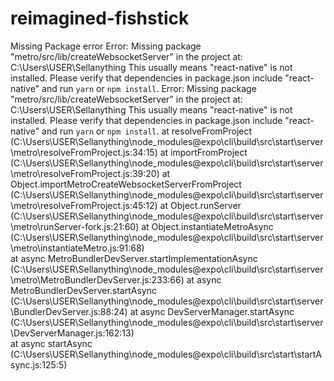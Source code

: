# reimagined-fishstick
Missing Package error
Error: Missing package "metro/src/lib/createWebsocketServer" in the project at: C:\Users\USER\Sellanything
This usually means "react-native" is not installed. Please verify that dependencies in package.json include "react-native" and run `yarn` or `npm install`.
Error: Missing package "metro/src/lib/createWebsocketServer" in the project at: C:\Users\USER\Sellanything
This usually means "react-native" is not installed. Please verify that dependencies in package.json include "react-native" and run `yarn` or `npm install`.
    at resolveFromProject (C:\Users\USER\Sellanything\node_modules\@expo\cli\build\src\start\server\metro\resolveFromProject.js:34:15)
    at importFromProject (C:\Users\USER\Sellanything\node_modules\@expo\cli\build\src\start\server\metro\resolveFromProject.js:39:20)
    at Object.importMetroCreateWebsocketServerFromProject (C:\Users\USER\Sellanything\node_modules\@expo\cli\build\src\start\server\metro\resolveFromProject.js:45:12)
    at Object.runServer (C:\Users\USER\Sellanything\node_modules\@expo\cli\build\src\start\server\metro\runServer-fork.js:21:60)
    at Object.instantiateMetroAsync (C:\Users\USER\Sellanything\node_modules\@expo\cli\build\src\start\server\metro\instantiateMetro.js:91:68)   
    at async MetroBundlerDevServer.startImplementationAsync (C:\Users\USER\Sellanything\node_modules\@expo\cli\build\src\start\server\metro\MetroBundlerDevServer.js:233:66)
    at async MetroBundlerDevServer.startAsync (C:\Users\USER\Sellanything\node_modules\@expo\cli\build\src\start\server\BundlerDevServer.js:88:24)
    at async DevServerManager.startAsync (C:\Users\USER\Sellanything\node_modules\@expo\cli\build\src\start\server\DevServerManager.js:162:13)   
    at async startAsync (C:\Users\USER\Sellanything\node_modules\@expo\cli\build\src\start\startAsync.js:125:5)
